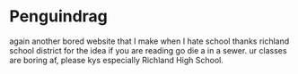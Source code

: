 # Penguindrag
again another bored website that I make when I hate school thanks richland school district for the idea if you are reading go die a in a sewer. ur classes are boring af, please kys especially Richland High School.
